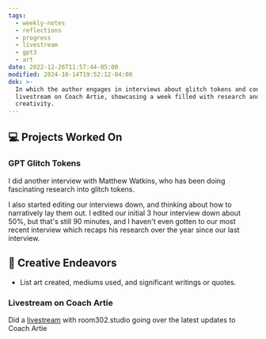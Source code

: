 ```yaml
---
tags:
  - weekly-notes
  - reflections
  - progress
  - livestream
  - gpt3
  - art
date: 2022-12-26T11:57:44-05:00
modified: 2024-10-14T19:52:12-04:00
dek: >-
  In which the author engages in interviews about glitch tokens and conducts a
  livestream on Coach Artie, showcasing a week filled with research and
  creativity.
---
```


## 💻 Projects Worked On

### GPT Glitch Tokens

I did another interview with Matthew Watkins, who has been doing fascinating research into glitch tokens.

I also started editing our interviews down, and thinking about how to narratively lay them out. I edited our initial 3 hour interview down about 50%, but that's still 90 minutes, and I haven't even gotten to our most recent interview which recaps his research over the year since our last interview.

## 🎨 Creative Endeavors
- List art created, mediums used, and significant writings or quotes.

### Livestream on Coach Artie

Did a [livestream](https://www.youtube.com/watch?v=Od5aqBwYU-I) with room302.studio going over the latest updates to Coach Artie
